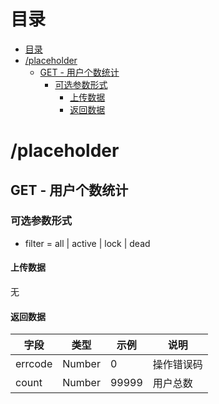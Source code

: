 # 目录
- [目录](#%E7%9B%AE%E5%BD%95)
- [/placeholder](#placeholder)
    - [GET - 用户个数统计](#get---%E7%94%A8%E6%88%B7%E4%B8%AA%E6%95%B0%E7%BB%9F%E8%AE%A1)
        - [可选参数形式](#%E5%8F%AF%E9%80%89%E5%8F%82%E6%95%B0%E5%BD%A2%E5%BC%8F)
            - [上传数据](#%E4%B8%8A%E4%BC%A0%E6%95%B0%E6%8D%AE)
            - [返回数据](#%E8%BF%94%E5%9B%9E%E6%95%B0%E6%8D%AE)

# /placeholder

## GET - 用户个数统计
### 可选参数形式
+ filter = all | active | lock | dead

#### 上传数据
无

#### 返回数据
| 字段    | 类型   | 示例  | 说明       |
| ------- | ------ | ----- | ---------- |
| errcode | Number | 0     | 操作错误码 |
| count   | Number | 99999 | 用户总数   |